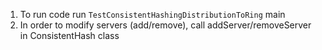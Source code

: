 1. To run code run `TestConsistentHashingDistributionToRing` main
2. In order to modify servers (add/remove), call addServer/removeServer in ConsistentHash class
